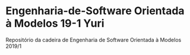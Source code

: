 # Engenharia-de-Software Orientada à Modelos 19-1 Yuri
Repositório da cadeira de Engenharia de Software Orientada à Modelos 2019/1
